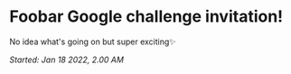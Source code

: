 # Foobar Google challenge invitation!

No idea what's going on but super exciting✨

_Started: Jan 18 2022, 2.00 AM_
